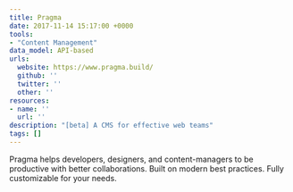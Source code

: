```yaml
---
title: Pragma
date: 2017-11-14 15:17:00 +0000
tools:
- "Content Management"
data_model: API-based
urls:
  website: https://www.pragma.build/
  github: ''
  twitter: ''
  other: ''
resources:
- name: ''
  url: ''
description: "[beta] A CMS for effective web teams"
tags: []
---
```

Pragma helps developers, designers, and content-managers to be productive with better collaborations. Built on modern best practices. Fully customizable for your needs.

